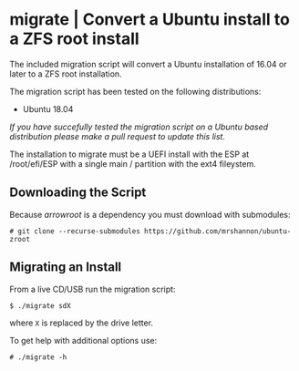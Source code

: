 migrate | Convert a Ubuntu install to a ZFS root install
================================================================

The included migration script will convert a Ubuntu installation of 16.04 or
later to a ZFS root installation.

The migration script has been tested on the following distributions:

* Ubuntu 18.04

*If you have succefully tested the migration script on a Ubuntu based
distribution please make a pull request to update this list.*

The installation to migrate must be a UEFI install with the ESP at
/root/efi/ESP with a single main / partition with the ext4 fileystem.


Downloading the Script
----------------------

Because *arrowroot* is a dependency you must download with submodules:

```
# git clone --recurse-submodules https://github.com/mrshannon/ubuntu-zroot
```

Migrating an Install
--------------------

From a live CD/USB run the migration script:

```
$ ./migrate sdX
```
where `X` is replaced by the drive letter.

To get help with additional options use:

```
# ./migrate -h
```
